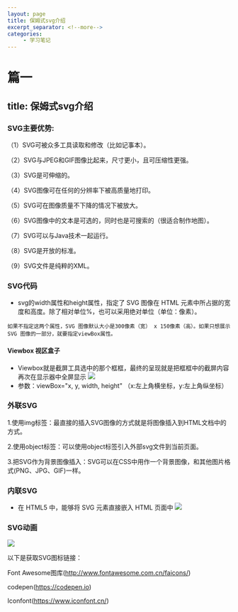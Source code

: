 ```yaml
---
layout: page
title: 保姆式svg介绍
excerpt_separator: <!--more-->
categories:
     - 学习笔记
---
```


# 篇一
## title: 保姆式svg介绍

<!--more-->

### SVG主要优势:
（1）SVG可被众多工具读取和修改（比如记事本）。

（2）SVG与JPEG和GIF图像比起来，尺寸更小，且可压缩性更强。

（3）SVG是可伸缩的。

（4）SVG图像可在任何的分辨率下被高质量地打印。

（5）SVG可在图像质量不下降的情况下被放大。

（6）SVG图像中的文本是可选的，同时也是可搜索的（很适合制作地图）。

（7）SVG可以与Java技术一起运行。

（8）SVG是开放的标准。

（9）SVG文件是纯粹的XML。
### SVG代码
* svg的width属性和height属性，指定了 SVG 图像在 HTML 元素中所占据的宽度和高度。除了相对单位%，也可以采用绝对单位（单位：像素）。

```
如果不指定这两个属性，SVG 图像默认大小是300像素（宽） x 150像素（高）。如果只想展示 SVG 图像的一部分，就要指定viewBox属性。
```

#### Viewbox 视区盒子
* Viewbox就是截屏工具选中的那个框框，最终的呈现就是把框框中的截屏内容再次在显示器中全屏显示
![](/assets/SVG1.jpg)
* 参数：viewBox="x, y, width, height" （x:左上角横坐标，y:左上角纵坐标）
 

### 外联SVG
1.使用img标签：最直接的插入SVG图像的方式就是将图像插入到HTML文档中的方式。

2.使用object标签：可以使用object标签引入外部svg文件到当前页面。

3.把SVG作为背景图像插入：SVG可以在CSS中用作一个背景图像，和其他图片格式(PNG、JPG、GIF)一样。

### 内联SVG
* 在 HTML5 中，能够将 SVG 元素直接嵌入 HTML 页面中
![](/assets/SVG2.jpg)

### SVG动画
![](/assets/SVG2.jpg)

以下是获取SVG图标链接：

Font Awesome图库(http://www.fontawesome.com.cn/faicons/)

codepen(https://codepen.io)

Iconfont(https://www.iconfont.cn/)




